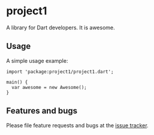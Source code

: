 # project1

A library for Dart developers. It is awesome.

## Usage

A simple usage example:

    import 'package:project1/project1.dart';

    main() {
      var awesome = new Awesome();
    }

## Features and bugs

Please file feature requests and bugs at the [issue tracker][tracker].

[tracker]: http://example.com/issues/replaceme
